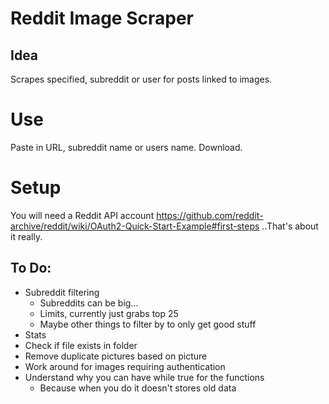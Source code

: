 # Reddit Image Scraper

## Idea

Scrapes specified, subreddit or user for posts linked to images.

# Use

Paste in URL, subreddit name or users name. Download.

# Setup

You will need a Reddit API account
https://github.com/reddit-archive/reddit/wiki/OAuth2-Quick-Start-Example#first-steps
..That's about it really.


## To Do:
- Subreddit filtering
	- Subreddits can be big...
	- Limits, currently just grabs top 25
	- Maybe other things to filter by to only get good stuff
- Stats
- Check if file exists in folder
- Remove duplicate pictures based on picture
- Work around for images requiring authentication
- Understand why you can have while true for the functions
	- Because when you do it doesn't stores old data